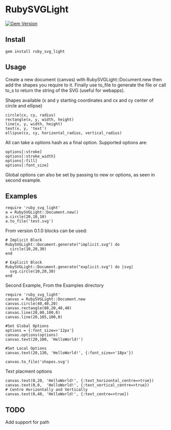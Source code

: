 RubySVGLight
============
[![Gem Version](https://badge.fury.io/rb/ruby_svg_light.png)](http://badge.fury.io/rb/ruby_svg_light)

Install
-------

    gem install ruby_svg_light

Usage
-----

Create a new document (canvas) with RubySVGLight::Document.new then add the shapes you require to it. Finally use to_file to generate the file or call to_s to return the string of the SVG (useful for webapps).

Shapes available (x and y starting coordinates and cx and cy center of circle and ellipse)

    circle(cx, cy, radius)
    rectangle(x, y, width, height)
    line(x, y, width, height)
    text(x, y, 'text')
    ellipse(cx, cy, horizontal_radius, vertical_radius)

All can take a options hash as a final option. Supported options are:

    options[:stroke]       
    options[:stroke_width] 
    options[:fill]         
    options[:font_size]    

Global options can also be set by passing to new or options, as seen in second example.


Examples
--------

    require 'ruby_svg_light'
    a = RubySVGLight::Document.new()
    a.circle(20,10,10)
    a.to_file('test.svg')

From version 0.1.0 blocks can be used:

    # Implicit Block
    RubySVGLight::Document.generate("implicit.svg") do
      circle(10,20,30)
    end

    # Explicit Block
    RubySVGLight::Document.generate("explicit.svg") do |svg|
      svg.circle(10,20,30)
    end

Second Example, From the Examples directory

    require 'ruby_svg_light'
    canvas = RubySVGLight::Document.new
    canvas.circle(40,40,20)
    canvas.rectangle(80,20,40,40)
    canvas.line(20,80,100,0)
    canvas.line(20,105,100,0)
    
    #Set Global Options
    options = {:font_size=>'12px'}
    canvas.options(options)
    canvas.text(20,100, 'HelloWorld!')
    
    #Set Local Options
    canvas.text(20,130, 'HelloWorld!', {:font_size=>'18px'})
    
    canvas.to_file('shapes.svg')

Text placment options

    canvas.text(0,20, 'HelloWorld!', {:text_horizontal_centre=>true})
    canvas.text(0,0,  'HelloWorld!', {:text_vertical_centre=>true})
    # Centre Horizontally and Vertically
    canvas.text(0,40, 'HelloWorld!', {:text_centre=>true})
    


TODO
----

Add support for path
